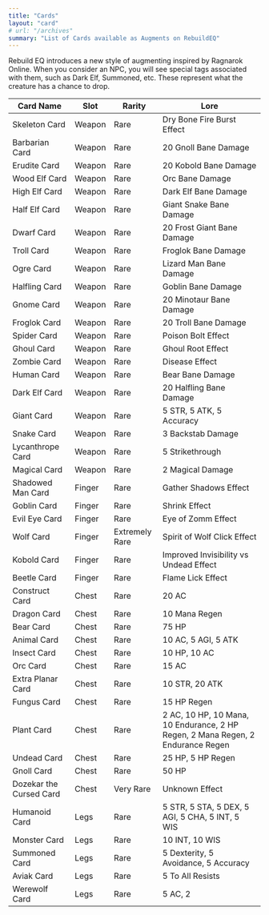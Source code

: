 ```yaml
---
title: "Cards"
layout: "card"
# url: "/archives"
summary: "List of Cards available as Augments on RebuildEQ"
---
```


Rebuild EQ introduces a new style of augmenting inspired by Ragnarok Online. When you consider an NPC, you will see special tags associated with them, such as Dark Elf, Summoned, etc. These represent what the creature has a chance to drop.

Card Name|Slot|Rarity|Lore
--|--|--|--
Skeleton Card|Weapon|Rare|Dry Bone Fire Burst Effect
Barbarian Card|Weapon|Rare|20 Gnoll Bane Damage
Erudite Card|Weapon|Rare|20 Kobold Bane Damage
Wood Elf Card|Weapon|Rare|Orc Bane Damage
High Elf Card|Weapon|Rare|Dark Elf Bane Damage
Half Elf Card|Weapon|Rare|Giant Snake Bane Damage
Dwarf Card|Weapon|Rare|20 Frost Giant Bane Damage
Troll Card|Weapon|Rare|Froglok Bane Damage
Ogre Card|Weapon|Rare|Lizard Man Bane Damage
Halfling Card|Weapon|Rare|Goblin Bane Damage
Gnome Card|Weapon|Rare|20 Minotaur Bane Damage
Froglok Card|Weapon|Rare|20 Troll Bane Damage
Spider Card|Weapon|Rare|Poison Bolt Effect
Ghoul Card|Weapon|Rare|Ghoul Root Effect
Zombie Card|Weapon|Rare|Disease Effect
Human Card|Weapon|Rare|Bear Bane Damage
Dark Elf Card|Weapon|Rare|20 Halfling Bane Damage
Giant Card|Weapon|Rare|5 STR, 5 ATK, 5 Accuracy
Snake Card|Weapon|Rare|3 Backstab Damage
Lycanthrope Card|Weapon|Rare|5 Strikethrough
Magical Card|Weapon|Rare|2 Magical Damage
Shadowed Man Card|Finger|Rare|Gather Shadows Effect
Goblin Card|Finger|Rare|Shrink Effect
Evil Eye Card|Finger|Rare|Eye of Zomm Effect
Wolf Card|Finger|Extremely Rare|Spirit of Wolf Click Effect|
Kobold Card|Finger|Rare|Improved Invisibility vs Undead Effect
Beetle Card|Finger|Rare|Flame Lick Effect
Construct Card|Chest|Rare|20 AC
Dragon Card|Chest|Rare|10 Mana Regen
Bear Card|Chest|Rare|75 HP
Animal Card|Chest|Rare|10 AC, 5 AGI, 5 ATK
Insect Card|Chest|Rare|10 HP, 10 AC
Orc Card|Chest|Rare|15 AC
Extra Planar Card|Chest|Rare|10 STR, 20 ATK
Fungus Card|Chest|Rare|15 HP Regen
Plant Card|Chest|Rare|2 AC, 10 HP, 10 Mana, 10 Endurance, 2 HP Regen, 2 Mana Regen, 2 Endurance Regen
Undead Card|Chest|Rare|25 HP, 5 HP Regen
Gnoll Card|Chest|Rare|50 HP
Dozekar the Cursed Card|Chest|Very Rare|Unknown Effect
Humanoid Card|Legs|Rare|5 STR, 5 STA, 5 DEX, 5 AGI, 5 CHA, 5 INT, 5 WIS
Monster Card|Legs|Rare|10 INT, 10 WIS
Summoned Card|Legs|Rare|5 Dexterity, 5 Avoidance, 5 Accuracy
Aviak Card|Legs|Rare|5 To All Resists
Werewolf Card|Legs|Rare|5 AC, 2